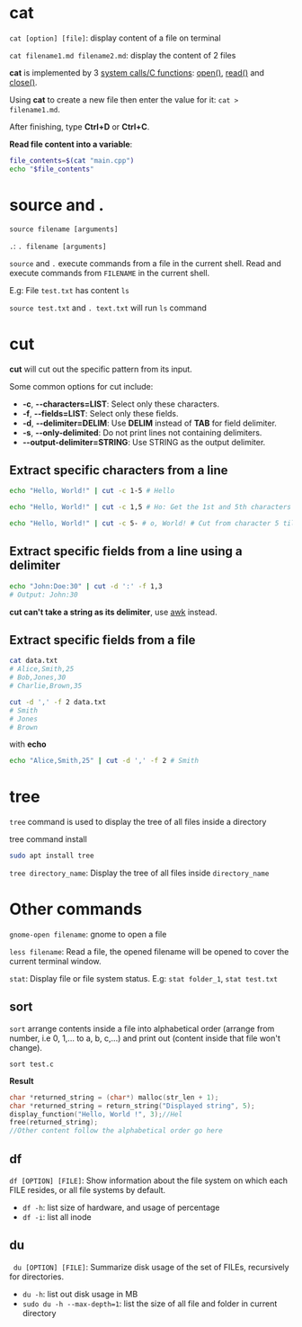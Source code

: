 # cat

``cat [option] [file]``: display content of a file on terminal

``cat filename1.md filename2.md``: display the content of 2 files

**cat** is implemented by 3 [system calls/C functions](https://github.com/TranPhucVinh/C/tree/master/Physical%20layer/File%20IO/System%20call#fundamental-concepts): [open()](https://github.com/TranPhucVinh/C/blob/master/Physical%20layer/File%20IO/System%20call/fcntl.md#open), [read()](https://github.com/TranPhucVinh/C/blob/master/Physical%20layer/File%20IO/System%20call/unistd.md#read) and [close()](https://github.com/TranPhucVinh/C/blob/master/Physical%20layer/File%20IO/System%20call/unistd.md#close).

Using **cat** to create a new file then enter the value for it: ``cat > filename1.md``.

After finishing, type **Ctrl+D** or **Ctrl+C**.

**Read file content into a variable**:
```sh
file_contents=$(cat "main.cpp")
echo "$file_contents"
```
# source and .

``source filename [arguments]``

``.``: ``. filename [arguments]``

``source`` and ``.`` execute commands from a file in the current shell. Read and execute commands from ``FILENAME`` in the current shell. 

E.g: File ``test.txt`` has content ``ls``

``source test.txt`` and ``. text.txt`` will run ``ls`` command
# cut
**cut** will cut out the specific pattern from its input.

Some common options for cut include:

* **-c**, **--characters=LIST**: Select only these characters.
* **-f**, **--fields=LIST**: Select only these fields.
* **-d**, **--delimiter=DELIM**: Use **DELIM** instead of **TAB** for field delimiter.
* **-s**, **--only-delimited**: Do not print lines not containing delimiters.
* **--output-delimiter=STRING**: Use STRING as the output delimiter.

## Extract specific characters from a line

```sh
echo "Hello, World!" | cut -c 1-5 # Hello
```
```sh
echo "Hello, World!" | cut -c 1,5 # Ho: Get the 1st and 5th characters
```
```sh
echo "Hello, World!" | cut -c 5- # o, World! # Cut from character 5 till the end
```
## Extract specific fields from a line using a delimiter
```sh
echo "John:Doe:30" | cut -d ':' -f 1,3
# Output: John:30
```
**cut can't take a string as its delimiter**, use [awk]() instead.
## Extract specific fields from a file
```sh
cat data.txt
# Alice,Smith,25
# Bob,Jones,30
# Charlie,Brown,35

cut -d ',' -f 2 data.txt
# Smith
# Jones
# Brown
```
with **echo**
```sh
echo "Alice,Smith,25" | cut -d ',' -f 2 # Smith
```
# tree

``tree`` command is used to display the tree of all files inside a directory

tree command install

```sh
sudo apt install tree
```

``tree directory_name``: Display the tree of all files inside ``directory_name``

# Other commands

``gnome-open filename``: gnome to open a file

``less filename``: Read a file, the opened filename will be opened to cover the current terminal window.

``stat``: Display file or file system status. E.g: ``stat folder_1``, ``stat test.txt``

## sort

``sort`` arrange contents inside a file into alphabetical order (arrange from number, i.e 0, 1,... to a, b, c,...) and print out (content inside that file won't change).

``sort test.c``

**Result**

```c
char *returned_string = (char*) malloc(str_len + 1);
char *returned_string = return_string("Displayed string", 5);
display_function("Hello, World !", 3);//Hel
free(returned_string);
//Other content follow the alphabetical order go here
```

## df

``df [OPTION] [FILE]``: Show information about the file system on which each FILE resides, or all file systems by default.

* ``df -h``: list size of hardware, and usage of percentage
* ``df -i``: list all inode

## du

`` du [OPTION] [FILE]``: Summarize disk usage of the set of FILEs, recursively for directories.

* ``du -h``: list out disk usage in MB
* ``sudo du -h --max-depth=1``: list the size of all file and folder in current directory
